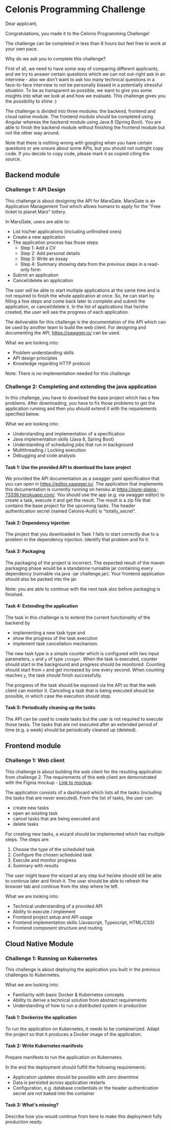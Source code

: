 # Celonis Programming Challenge

Dear applicant,

Congratulations, you made it to the Celonis Programming Challenge!

The challenge can be completed in less than 6 hours but feel free to work at your own pace.

Why do we ask you to complete this challenge?

First of all, we need to have some way of comparing different applicants, and we try to answer certain questions which we can not out-right ask in an interview - also we don't want to ask too many technical questions in a face-to-face interview to not be personally biased in a potentially stressful situation. To be as transparent as possible, we want to give you some insights into what we look at and how we evaluate. This challenge gives you the possibility to shine :)

The challenge is divided into three modules: the backend, frontend and cloud native module. The frontend module should be completed using Angular whereas the backend module using Java 8 (Spring Boot). You are able to finish the backend module without finishing the frontend module but not the other way around.

Note that there is nothing wrong with googling when you have certain questions or are unsure about some APIs, but you should not outright copy code. If you decide to copy code, please mark it as copied citing the source.

## Backend module

### Challenge 1: API Design

This challenge is about designing the API for MarsGate. MarsGate is an Application Management Tool which allows humans to apply for the "Free ticket to planet Mars" lottery.

In MarsGate, users are able to:
- List his/her applications (including unfinished ones)
- Create a new application
- The application process has those steps
    - Step 1: Add a CV
    - Step 2: Add personal details
    - Step 3: Write an essay
    - Step 4: Summary showing data from the previous steps in a read-only form
- Submit an application
- Cancel/delete an application

The user will be able to start multiple applications at the same time and is not required to finish the whole application at once. So, he can start by filling a few steps and come back later to complete and submit the application, or cancel/delete it. In the list of applications that he/she created, the user will see the progress of each application.

The deliverable for this challenge is the documentation of the API which can be used by another team to build the web client. For designing and documenting the API, https://swagger.io/ can be used.

What we are looking into:
- Problem understanding skills
- API design principles
- Knowledge regarding HTTP protocol

Note: There is no implementation needed for this challenge

### Challenge 2: Completing and extending the java application

In this challenge, you have to download the base project which has a few problems. After downloading, you have to fix those problems to get the application running and then you should extend it with the requirements specified below.

What we are looking into:
- Understanding and implementation of a specification
- Java implementation skills (Java 8, Spring Boot)
- Understanding of scheduling jobs that run in background
- Multithreading / Locking execution
- Debugging and code analysis

#### Task 1: Use the provided API to download the base project

We provided the API documentation as a swagger yaml specification that you can open in https://editor.swagger.io/. The application that implements this documentation is currently running on heroku at https://pure-plains-73336.herokuapp.com/. You should use the app (e.g. via swagger editor) to create a task, execute it and get the result. The result is a zip file that contains the base project for the upcoming tasks. The header authentication secret (named Celonis-Auth) is "totally_secret".

#### Task 2: Dependency injection

The project that you downloaded in Task 1 fails to start correctly due to a problem in the dependency injection.
Identify that problem and fix it.

#### Task 3: Packaging

The packaging of the project is incorrect. The expected result of the maven packaging phase
would be a standalone runnable jar containing every dependency (runnable via java -jar challenge.jar).
Your frontend application should also be packed into the jar.

Note: you are able to continue with the next task also before packaging is finished.

#### Task 4: Extending the application

The task in this challenge is to extend the current functionality of the backend by
- implementing a new task type and
- show the progress of the task execution
- implement task cancellation mechanism.

The new task type is a simple counter which is configured with two input parameters, `x` and `y` of type `integer`. When the task is executed, counter should start in the background and progress should be monitored. Counting should start from `x` and get increased by one every second. When counting reaches `y`, the task should finish successfully.

The progress of the task should be exposed via the API so that the web client can monitor it. Canceling a task that is being executed should be possible, in which case the execution should stop.

#### Task 5: Periodically cleaning up the tasks

The API can be used to create tasks but the user is not required to execute those tasks. The tasks that are not executed after an extended period of time (e.g. a week) should be periodically cleaned up (deleted).

## Frontend module

### Challenge 1: Web client

This challenge is about building the web client for the resulting application from challenge 2. The requirements of this web client are demonstrated with the Figma mockup - [Link to mockup](https://www.figma.com/proto/QU16smviKOMZek8twvbxw1ap/Full-stack---challenge-02).

The application consists of a dashboard which lists all the tasks (including the tasks that are never executed). From the list of tasks, the user can:
- create new tasks
- open an existing task
- cancel tasks that are being executed and
- delete tasks

For creating new tasks, a wizard should be implemented which has multiple steps. The steps are:
1. Choose the type of the scheduled task
2. Configure the chosen scheduled task
3. Execute and monitor progress
4. Summary with results

The user might leave the wizard at any step but he/she should still be able to continue later and finish it. The user should be able to refresh the browser tab and continue from the step where he left.

What we are looking into:
- Technical understanding of a provided API
- Ability to execute / implement
- Frontend project setup and API usage
- Frontend implementation skills (Javascript, Typescript, HTML/CSS)
- Frontend component structure and routing

## Cloud Native Module

### Challenge 1: Running on Kubernetes
This challenge is about deploying the application you built in the previous challenges to Kubernetes.

What we are looking into:
- Familiarity with basic Docker & Kubernetes concepts
- Ability to derive a technical solution from abstract requirements
- Understanding of how to run a distributed system in production

#### Task 1: Dockerize the application
To run the application on Kubernetes, it needs to be containerized. Adapt the project so that it produces a Docker image of the application.

#### Task 2: Write Kubernetes manifests
Prepare manifests to run the application on Kubernetes.

In the end the deployment should fulfill the following requirements:
- Application updates should be possible with zero downtime
- Data is persisted across application restarts
- Configuration, e.g. database credentials or the header authentication secret are not baked into the container

#### Task 3: What's missing?
Describe how you would continue from here to make this deployment fully production ready.
